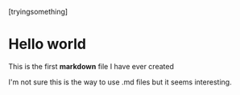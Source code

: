 [tryingsomething]
# Hello world

This is the first **markdown** file I have ever created

I'm not sure this is the way to use .md files but it seems interesting.